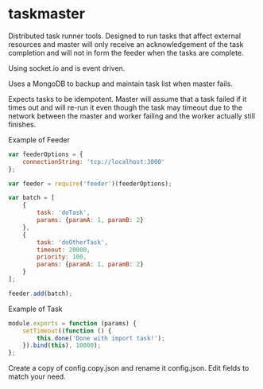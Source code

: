 # taskmaster

Distributed task runner tools. Designed to run tasks that affect external resources and master will only receive an
acknowledgement of the task completion and will not in form the feeder when the tasks are complete.

Using socket.io and is event driven.

Uses a MongoDB to backup and maintain task list when master fails.

Expects tasks to be idempotent. Master will assume that a task failed if it times out and will re-run it even though the
task may timeout due to the network between the master and worker failing and the worker actually still finishes.

Example of Feeder
```javascript
var feederOptions = {
    connectionString: 'tcp://localhost:3000'
};

var feeder = require('feeder')(feederOptions);

var batch = [
    {
        task: 'doTask',
        params: {paramA: 1, paramB: 2}
    },
    {
        task: 'doOtherTask',
        timeout: 20000,
        priority: 100,
        params: {paramA: 1, paramB: 2}
    }
];

feeder.add(batch);
```

Example of Task
```javascript
module.exports = function (params) {
    setTimeout((function () {
        this.done('Done with import task!');
    }).bind(this), 10000);
};
```

Create a copy of config.copy.json and rename it config.json. Edit fields to match your need.